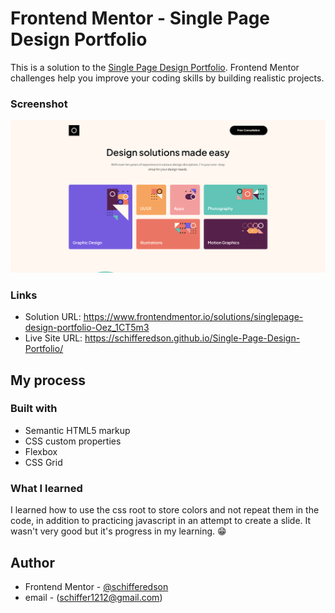 # Frontend Mentor - Single Page Design Portfolio

This is a solution to the [Single Page Design Portfolio](https://www.frontendmentor.io/challenges/singlepage-design-portfolio-2MMhyhfKVo). Frontend Mentor challenges help you improve your coding skills by building realistic projects. 

### Screenshot

![](./assets/preview.png)

### Links

- Solution URL: https://www.frontendmentor.io/solutions/singlepage-design-portfolio-Oez_1CT5m3
- Live Site URL: https://schifferedson.github.io/Single-Page-Design-Portfolio/

## My process

### Built with

- Semantic HTML5 markup
- CSS custom properties
- Flexbox
- CSS Grid

### What I learned

I learned how to use the css root to store colors and not repeat them in the code, in addition to practicing javascript in an attempt to create a slide. It wasn't very good but it's progress in my learning. 😁

## Author

- Frontend Mentor - [@schifferedson]([https://www.frontendmentor.io/profile/yourusername](https://www.frontendmentor.io/profile/schifferedson))
- email - (schiffer1212@gmail.com)
